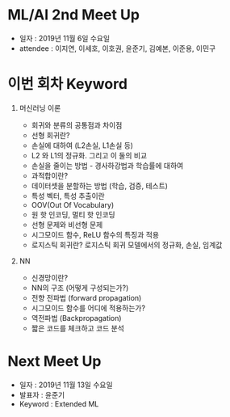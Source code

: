 # ML/AI 2nd Meet Up
- 일자 : 2019년 11월 6일 수요일
- attendee : 이지연, 이세호, 이호권, 윤준기, 김예본, 이준용, 이민구

# 이번 회차 Keyword
1. 머신러닝 이론
    - 회귀와 분류의 공통점과 차이점
    - 선형 회귀란?
    - 손실에 대하여 (L2손실, L1손실 등)
    - L2 와 L1의 정규화. 그리고 이 둘의 비교
    - 손실을 줄이는 방법 - 경사하강법과 학습률에 대하여
    - 과적합이란?
    - 데이터셋을 분할하는 방법 (학습, 검증, 테스트)
    - 특성 벡터, 특성 추출이란
    - OOV(Out Of Vocabulary)
    - 원 핫 인코딩, 멀티 핫 인코딩
    - 선형 문제와 비선형 문제
    - 시그모이드 함수, ReLU 함수의 특징과 적용
    - 로지스틱 회귀란? 로지스틱 회귀 모델에서의 정규화, 손실, 임계값

2. NN
    - 신경망이란?
    - NN의 구조 (어떻게 구성되는가?)
    - 전향 전파법 (forward propagation)
    - 시그모이드 함수를 어디에 적용하는가?
    - 역전파법 (Backpropagation)
    - 짧은 코드를 체크하고 코드 분석


# Next Meet Up
- 일자 : 2019년 11월 13일 수요일
- 발표자 : 윤준기
- Keyword : Extended ML
